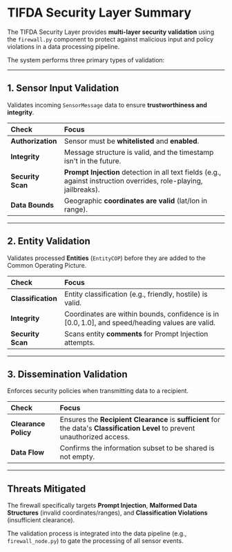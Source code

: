 # TIFDA Security Layer Summary

The TIFDA Security Layer provides **multi-layer security validation** using the `firewall.py` component to protect against malicious input and policy violations in a data processing pipeline.

The system performs three primary types of validation:

---

## 1. Sensor Input Validation

Validates incoming `SensorMessage` data to ensure **trustworthiness and integrity**.

| Check | Focus |
| :--- | :--- |
| **Authorization** | Sensor must be **whitelisted** and **enabled**. |
| **Integrity** | Message structure is valid, and the timestamp isn't in the future. |
| **Security Scan** | **Prompt Injection** detection in all text fields (e.g., against instruction overrides, role-playing, jailbreaks). |
| **Data Bounds** | Geographic **coordinates are valid** (lat/lon in range). |

---

## 2. Entity Validation

Validates processed **Entities** (`EntityCOP`) before they are added to the Common Operating Picture.

| Check | Focus |
| :--- | :--- |
| **Classification** | Entity classification (e.g., friendly, hostile) is valid. |
| **Integrity** | Coordinates are within bounds, confidence is in $[0.0, 1.0]$, and speed/heading values are valid. |
| **Security Scan** | Scans entity **comments** for Prompt Injection attempts. |

---

## 3. Dissemination Validation

Enforces security policies when transmitting data to a recipient.

| Check | Focus |
| :--- | :--- |
| **Clearance Policy** | Ensures the **Recipient Clearance** is **sufficient** for the data's **Classification Level** to prevent unauthorized access. |
| **Data Flow** | Confirms the information subset to be shared is not empty. |

---

## Threats Mitigated

The firewall specifically targets **Prompt Injection**, **Malformed Data Structures** (invalid coordinates/ranges), and **Classification Violations** (insufficient clearance).

The validation process is integrated into the data pipeline (e.g., `firewall_node.py`) to gate the processing of all sensor events.